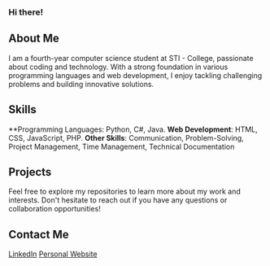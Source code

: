 ### Hi there!

## About Me
I am a fourth-year computer science student at STI - College, passionate about coding and technology. With a strong foundation
in various programming languages and web development, I enjoy tackling challenging problems and building innovative solutions.

## Skills
**Programming Languages: Python, C#, Java.
**Web Development**: HTML, CSS, JavaScript, PHP.
**Other Skills**: Communication, Problem-Solving, Project Management, Time Management, Technical Documentation

## Projects



Feel free to explore my repositories to learn more about my work and interests. Don't hesitate to reach out if you have any questions or collaboration opportunities!

## Contact Me
[LinkedIn](www.linkedin.com/in/audhymontesa)
[Personal Website]()
